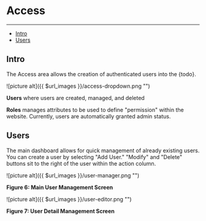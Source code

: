 # Access

---

- [Intro](#section-1)
- [Users](#section-2)

<a name="section-1"></a>
## Intro

The Access area allows the creation of authenticated users into the {todo}.

![picture alt]({{ $url_images }}/access-dropdown.png "")

**Users** where users are created, managed, and deleted

**Roles​​** manages attributes to be used to define "permission" within the website. ​Currently, users
are automatically granted admin status.

<a name="section-2"></a>
## Users

The main dashboard allows for quick management of already existing users. You can create a user by selecting "Add User." "Modify" and "Delete" buttons sit to the right of the user within the action column.

![picture alt]({{ $url_images }}/user-manager.png "")

**Figure 6: Main User Management Screen**

![picture alt]({{ $url_images }}/user-editor.png "")

**Figure 7: User Detail Management Screen**